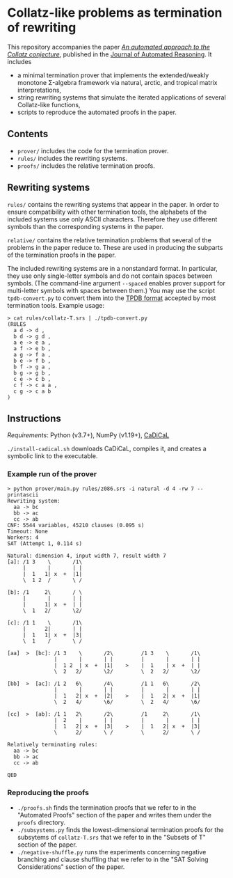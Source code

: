 # Collatz-like problems as termination of rewriting
This repository accompanies the paper [*An automated approach to the Collatz conjecture*](https://www.cs.cmu.edu/~eyolcu/research/rewriting-collatz.pdf), published in the [Journal of Automated Reasoning](https://doi.org/10.1007/s10817-022-09658-8). It includes
- a minimal termination prover that implements the extended/weakly monotone Σ-algebra framework via natural, arctic, and tropical matrix interpretations,
- string rewriting systems that simulate the iterated applications of several Collatz-like functions,
- scripts to reproduce the automated proofs in the paper.

## Contents
- `prover/` includes the code for the termination prover.
- `rules/` includes the rewriting systems.
- `proofs/` includes the relative termination proofs.

## Rewriting systems
`rules/` contains the rewriting systems that appear in the paper. In order to ensure compatibility with other termination tools, the alphabets of the included systems use only ASCII characters. Therefore they use different symbols than the corresponding systems in the paper.

`relative/` contains the relative termination problems that several of the problems in the paper reduce to. These are used in producing the subparts of the termination proofs in the paper.

The included rewriting systems are in a nonstandard format. In particular, they use only single-letter symbols and do not contain spaces between symbols. (The command-line argument `--spaced` enables prover support for multi-letter symbols with spaces between them.) You may use the script `tpdb-convert.py` to convert them into the [TPDB format](https://www.lri.fr/~marche/tpdb/format.html) accepted by most termination tools. Example usage:
```
> cat rules/collatz-T.srs | ./tpdb-convert.py
(RULES
  a d -> d ,
  b d -> g d ,
  a e -> e a ,
  a f -> e b ,
  a g -> f a ,
  b e -> f b ,
  b f -> g a ,
  b g -> g b ,
  c e -> c b ,
  c f -> c a a ,
  c g -> c a b
)
```

## Instructions
*Requirements*: Python (v3.7+), NumPy (v1.19+), [CaDiCaL](https://github.com/arminbiere/cadical)

`./install-cadical.sh` downloads CaDiCaL, compiles it, and creates a symbolic link to the executable.

### Example run of the prover
```
> python prover/main.py rules/z086.srs -i natural -d 4 -rw 7 --printascii
Rewriting system:
  aa -> bc
  bb -> ac
  cc -> ab
CNF: 5544 variables, 45210 clauses (0.095 s)
Timeout: None
Workers: 4
SAT (Attempt 1, 0.114 s)

Natural: dimension 4, input width 7, result width 7
[a]: /1 3    \       /1\
     |       |       | |
     |  1   1| x  +  |1|
     \  1 2  /       \ /

[b]: /1     2\       / \
     |       |       | |
     |      1| x  +  | |
     \  1   2/       \2/

[c]: /1 1    \       /1\
     |      2|       | |
     |  1   1| x  +  |3|
     \  1    /       \ /

[aa]  >  [bc]: /1 3    \       /2\         /1 3    \       /1\
               |       |       | |         |       |       | |
               |  1 2  | x  +  |1|    >    |  1    | x  +  | |
               \  2   2/       \2/         \  2   2/       \2/

[bb]  >  [ac]: /1 2   6\       /4\         /1 1   6\       /2\
               |       |       | |         |       |       | |
               |  1   2| x  +  |2|    >    |  1   2| x  +  |1|
               \  2   4/       \6/         \  2   4/       \6/

[cc]  >  [ab]: /1 1   2\       /2\         /1     2\       /1\
               |  2    |       | |         |       |       | |
               |  1   2| x  +  |3|    >    |  1   2| x  +  |3|
               \      2/       \ /         \      2/       \ /

Relatively terminating rules:
  aa -> bc
  bb -> ac
  cc -> ab

QED
```

### Reproducing the proofs
- `./proofs.sh` finds the termination proofs that we refer to in the "Automated Proofs" section of the paper and writes them under the `proofs` directory.
- `./subsystems.py` finds the lowest-dimensional termination proofs for the subsytems of `collatz-T.srs` that we refer to in the "Subsets of T" section of the paper.
- `./negative-shuffle.py` runs the experiments concerning negative branching and clause shuffling that we refer to in the "SAT Solving Considerations" section of the paper.
